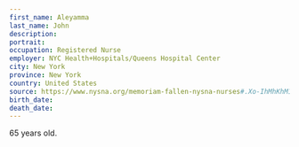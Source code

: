 ```yaml
---
first_name: Aleyamma
last_name: John
description: 
portrait: 
occupation: Registered Nurse
employer: NYC Health+Hospitals/Queens Hospital Center
city: New York
province: New York
country: United States
source: https://www.nysna.org/memoriam-fallen-nysna-nurses#.Xo-IhMhKhM1
birth_date: 
death_date: 
---
```


65 years old.